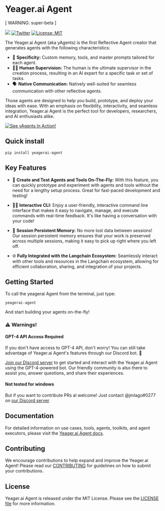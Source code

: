# Yeager.ai Agent
[ WARNING: super-beta ]

[![](https://dcbadge.vercel.app/api/server/VpfmXEMN66?compact=true&style=flat)](https://discord.gg/VpfmXEMN66) [![Twitter](https://img.shields.io/twitter/url/https/twitter.com/yeagerai.svg?style=social&label=Follow%20%40YeagerAI)](https://twitter.com/yeagerai) [![License: MIT](https://img.shields.io/badge/License-MIT-green.svg)](https://opensource.org/license/mit/) 

The Yeager.ai Agent (aka yAgents) is the first Reflective Agent creator that generates agents with the following characteristics:

- 🎯 **Specificity:** Custom memory, tools, and master prompts tailored for each agent.
- 👨‍💼 **Human Supervision:** The human is the ultimate supervisor in the creation process, resulting in an AI expert for a specific task or set of tasks.
- 🗣️ **Native Communication:** Natively well-suited for seamless communication with other reflective agents.

Those agents are designed to help you build, prototype, and deploy your ideas with ease. With an emphasis on flexibility, interactivity, and seamless integration, Yeager.ai Agent is the perfect tool for developers, researchers, and AI enthusiasts alike.

[![See yAgents In Action!](https://20388104.fs1.hubspotusercontent-na1.net/hubfs/20388104/U8_RmQdZehk-00023.jpg)](https://youtu.be/U8_RmQdZehk)

## Quick install
`pip install yeagerai-agent`

## Key Features
- 🚀 **Create and Test Agents and Tools On-The-Fly:** With this feature, you can quickly prototype and experiment with agents and tools without the need for a lengthy setup process. Great for fast-paced development and testing!

- 👩‍💻 **Interactive CLI:** Enjoy a user-friendly, interactive command line interface that makes it easy to navigate, manage, and execute commands with real-time feedback. It's like having a conversation with your code!

- 💾 **Session Persistent Memory:** No more lost data between sessions! Our session persistent memory ensures that your work is preserved across multiple sessions, making it easy to pick up right where you left off.

- 🌐 **Fully Integrated with the Langchain Ecosystem:** Seamlessly interact with other tools and resources in the Langchain ecosystem, allowing for efficient collaboration, sharing, and integration of your projects.


## Getting Started
To call the yeagerai Agent from the terminal, just type:

```
yeagerai-agent
```

And start building your agents on-the-fly!

### ⚠️ Warnings! 

#### GPT-4 API Access Required
If you don't have access to GPT-4 API, don't worry! You can still take advantage of Yeager.ai Agent's features through our Discord bot. 🤖

[Join our Discord server](https://discord.gg/VpfmXEMN66) to get started and interact with the Yeager.ai Agent using the GPT-4-powered bot. Our friendly community is also there to assist you, answer questions, and share their experiences.

#### Not tested for windows
But if you want to contribute PRs al welcome! Just contact @jmlago#0277 on [our Discord server](https://discord.gg/VpfmXEMN66)
## Documentation
For detailed information on use cases, tools, agents, toolkits, and agent executors, please visit the [Yeager.ai Agent docs](https://yeagerai.gitbook.io/docs).

## Contributing
We encourage contributions to help expand and improve the Yeager.ai Agent! Please read our [CONTRIBUTING]() for guidelines on how to submit your contributions.

## License
Yeager.ai Agent is released under the MIT License. Please see the [LICENSE file](https://github.com/yeagerai/yeagerai-agent/blob/main/LICENSE) for more information.
